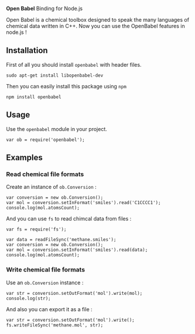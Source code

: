 **Open Babel** Binding for Node.js

Open Babel is a chemical toolbox designed to speak the many languages of chemical data written in C++. Now you can use the OpenBabel features in node.js !

## Installation
First of all you should install `openbabel` with header files.

    sudo apt-get install libopenbabel-dev

Then you can easily install this package using `npm`

    npm install openbabel

## Usage

Use the `openbabel` module in your project.

    var ob = require('openbabel');

## Examples

### Read chemical file formats

Create an instance of `ob.Conversion` :

    var conversion = new ob.Conversion();
    var mol = conversion.setInFormat('smiles').read('C1CCCC1');
    console.log(mol.atomsCount);
    
And you can use `fs` to read chimcal data from files :
    
    var fs = require('fs');
    
    var data = readFileSync('methane.smiles');
    var conversion = new ob.Conversion();
    var mol = conversion.setInFormat('smiles').read(data);
    console.log(mol.atomsCount);
    
### Write chemical file formats

Use an `ob.Conversion` instance :

    var str = conversion.setOutFormat('mol').write(mol);
    console.log(str);
    
And also you can export it as a file :

    var str = conversion.setOutFormat('mol').write();
    fs.writeFileSync('methane.mol', str);
